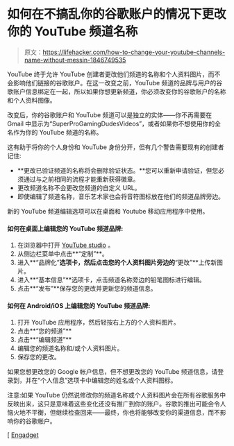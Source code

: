 # 如何在不搞乱你的谷歌账户的情况下更改你的 YouTube 频道名称

> 原文：<https://lifehacker.com/how-to-change-your-youtube-channels-name-without-messin-1846749535>

YouTube 终于允许 YouTube 创建者更改他们频道的名称和个人资料图片，而不会影响他们链接的谷歌账户。在这一改变之前，YouTube 频道的品牌与用户的谷歌账户信息绑定在一起，所以如果你想更新频道，你必须改变你的谷歌账户的名称和个人资料图像。



改变后，你的谷歌账户和 YouTube 频道可以是独立的实体——你不再需要在 Gmail 中显示为“SuperProGamingDudesVideos”，或者如果你不想使用你的全名作为你的 YouTube 频道的名称。

这有助于将你的个人身份和 YouTube 身份分开，但有几个警告需要现有的创建者记住:

*   **更改已验证频道的名称将会删除验证状态。**您可以重新申请验证，但您必须通过与之前相同的流程才能重新获得徽章。
*   更改频道名称不会更改您频道的自定义 URL。
*   即使编辑了频道名称，音乐艺术家也会将音符图标放在他们的频道品牌旁边。

新的 YouTube 频道编辑选项可以在桌面和 Youtube 移动应用程序中使用。

#### **如何在桌面上编辑您的 YouTube 频道品牌:**

1.  在浏览器中打开 [YouTube studio](https://studio.youtube.com/) 。
2.  从侧边栏菜单中点击**“定制”**。
3.  进入**“品牌化”**选项卡，然后点击您的个人资料图片旁边的**“更改”**上传新图片。
4.  进入**“基本信息”**选项卡，点击频道名称旁边的铅笔图标进行编辑。
5.  点击**“发布”**保存您的更改并更新您的频道信息。

#### **如何在 Android/iOS 上编辑您的 YouTube 频道品牌:**

1.  打开 YouTube 应用程序，然后轻按右上方的个人资料图片。
2.  点击**“您的频道”**
3.  点击**“编辑频道”**
4.  编辑您的频道名称和/或个人资料图片。
5.  保存您的更改。

如果您想更改您的 Google 帐户信息，但不想更改您的 YouTube 频道信息，请登录到，并在“个人信息”选项卡中编辑您的姓名或个人资料图标。

注意:如果 YouTube 仍然说修改你的频道名称或个人资料图片会在所有谷歌服务中反映出来，这只是意味着这些变化还没有推广到你的账户。谷歌的推出可能会令人恼火地不平衡，但继续检查回来——最终，你也将能够改变你的渠道信息，而不影响你的谷歌帐户。

[ [Engadget](https://www.engadget.com/youtube-creators-change-channel-name-profile-picture-google-account-180024546.html)